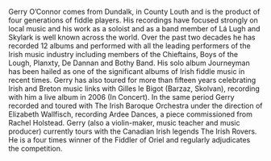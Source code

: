 Gerry O’Connor comes from Dundalk, in County Louth and is the product of four generations of fiddle players. His recordings have focused strongly on local music and his work as a soloist and as a band member of Lá Lugh and Skylark is well known across the world. Over the past two decades he has recorded 12 albums and performed with all the leading performers of the Irish music industry including members of the Chieftains, Boys of the Lough, Planxty, De Dannan and Bothy Band. His solo album Journeyman has been hailed as one of the significant albums of Irish fiddle music in recent times. Gerry has also toured for more than fifteen years celebrating Irish and Breton music links with Gilles le Bigot (Barzaz, Skolvan), recording with him a live album in 2006 (In Concert). In the same period Gerry recorded and toured with The Irish Baroque Orchestra under the direction of Elizabeth Wallfisch, recording Ardee Dances, a piece commissioned from Rachel Holstead. Gerry (also a violin-maker, music teacher and music producer) currently tours with the Canadian Irish legends The Irish Rovers. He is a four times winner of the Fiddler of Oriel and regularly adjudicates the competition.
